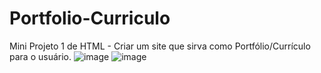 # Portfolio-Curriculo
Mini Projeto 1 de HTML - Criar um site que sirva como Portfólio/Currículo para o usuário.
![image](https://github.com/paulorosadodev/Portfolio-Curriculo/assets/117609505/e951b629-8d76-4b16-b464-551fec04b3ce)
![image](https://github.com/paulorosadodev/Portfolio-Curriculo/assets/117609505/831eabf8-47ae-42df-88c8-94682cb7178c)



